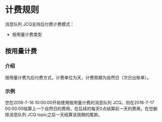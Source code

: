 # 计费规则

消息队列 JCQ支持后付费计费模式：
 * 按用量计费类型

## 按用量计费
### 介绍
   按用量计费为后付费方式，计费单位为天，计费周期为自然日（次日出账单）。
### 示例
您在2018-7-16 10:00:00开始使用按用量计费的消息队列 JCQ，则在2018-7-17 00:00:00结算上一个自然日的费用，在后续的每天0点结算前一天的费用，在您删除消息队列 JCQ topic之后一天结算该周期的尾款。
